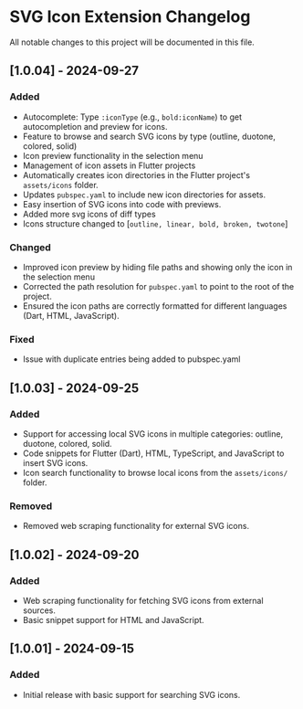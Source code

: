 
# SVG Icon Extension Changelog

All notable changes to this project will be documented in this file.

## [1.0.04] - 2024-09-27

### Added
- Autocomplete: Type `:iconType` (e.g., `bold:iconName`) to get autocompletion and preview for icons.
- Feature to browse and search SVG icons by type (outline, duotone, colored, solid)
- Icon preview functionality in the selection menu
- Management of icon assets in Flutter projects
- Automatically creates icon directories in the Flutter project's `assets/icons` folder.
- Updates `pubspec.yaml` to include new icon directories for assets.
- Easy insertion of SVG icons into code with previews.
- Added more svg icons of diff types
- Icons structure changed to [`outline, linear, bold, broken, twotone`]


### Changed
- Improved icon preview by hiding file paths and showing only the icon in the selection menu
- Corrected the path resolution for `pubspec.yaml` to point to the root of the project.
- Ensured the icon paths are correctly formatted for different languages (Dart, HTML, JavaScript).

### Fixed
- Issue with duplicate entries being added to pubspec.yaml

## [1.0.03] - 2024-09-25

### Added
- Support for accessing local SVG icons in multiple categories: outline, duotone, colored, solid.
- Code snippets for Flutter (Dart), HTML, TypeScript, and JavaScript to insert SVG icons.
- Icon search functionality to browse local icons from the `assets/icons/` folder.

### Removed
- Removed web scraping functionality for external SVG icons.

## [1.0.02] - 2024-09-20

### Added
- Web scraping functionality for fetching SVG icons from external sources.
- Basic snippet support for HTML and JavaScript.

## [1.0.01] - 2024-09-15

### Added
- Initial release with basic support for searching SVG icons.
